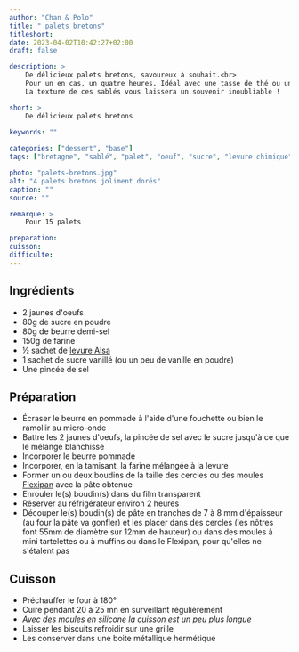 ```yaml
---
author: "Chan & Polo"
title: " palets bretons"
titleshort:
date: 2023-04-02T10:42:27+02:00
draft: false

description: >
    De délicieux palets bretons, savoureux à souhait.<br>
    Pour un en cas, un quatre heures. Idéal avec une tasse de thé ou un bon café serré.<br>
    La texture de ces sablés vous laissera un souvenir inoubliable !

short: >
    De délicieux palets bretons
    
keywords: ""

categories: ["dessert", "base"]
tags: ["bretagne", "sablé", "palet", "oeuf", "sucre", "levure chimique", "farine", "vanille"]

photo: "palets-bretons.jpg"
alt: "4 palets bretons joliment dorés"
caption: ""
source: ""

remarque: >
    Pour 15 palets

preparation: 
cuisson: 
difficulte:
---
```



## Ingrédients
- 2 jaunes d'oeufs
- 80g de sucre en poudre
- 80g de beurre demi-sel
- 150g de farine
- ½ sachet de [levure Alsa](https://www.alsa.fr/nos-produits/levure-chimique-alsacienne/)
- 1 sachet de sucre vanillé (ou un peu de vanille en poudre)
- Une pincée de sel

## Préparation
- Écraser le beurre en pommade à l'aide d'une fouchette ou bien le ramollir au micro-onde
- Battre les 2 jaunes d'oeufs, la pincée de sel avec le sucre jusqu'à ce que le mélange blanchisse
- Incorporer le beurre pommade
- Incorporer, en la tamisant, la farine mélangée à la levure
- Former un ou deux boudins de la taille des cercles ou des moules [Flexipan](https://flexipan.fr/) avec la pâte obtenue
- Enrouler le(s) boudin(s) dans du film transparent 
- Réserver au réfrigérateur environ 2 heures
- Découper le(s) boudin(s) de pâte en tranches de 7 à 8 mm d'épaisseur (au four la pâte va gonfler) et les placer dans des cercles (les nôtres font 55mm de diamètre sur 12mm de hauteur) ou
dans des moules à mini tartelettes ou à muffins ou dans le Flexipan, pour qu'elles ne s'étalent pas
## Cuisson
- Préchauffer le four à 180°
- Cuire pendant 20 à 25 mn en surveillant régulièrement 
- *Avec des moules en silicone la cuisson est un peu plus longue*
- Laisser les biscuits refroidir sur une grille
- Les conserver dans une boite métallique hermétique
